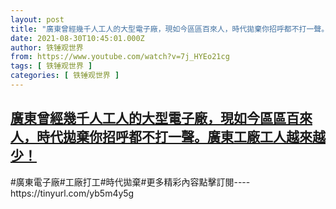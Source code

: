 ```yaml
---
layout: post
title: "廣東曾經幾千人工人的大型電子廠，現如今區區百來人，時代拋棄你招呼都不打一聲。廣東工廠工人越來越少！"
date: 2021-08-30T10:45:01.000Z
author: 铁锤观世界
from: https://www.youtube.com/watch?v=7j_HYEo21cg
tags: [ 铁锤观世界 ]
categories: [ 铁锤观世界 ]
---
```

<!--1630320301000-->
[廣東曾經幾千人工人的大型電子廠，現如今區區百來人，時代拋棄你招呼都不打一聲。廣東工廠工人越來越少！](https://www.youtube.com/watch?v=7j_HYEo21cg)
------

<div>
#廣東電子廠#工廠打工#時代拋棄#更多精彩內容點擊訂閱----https://tinyurl.com/yb5m4y5g
</div>
